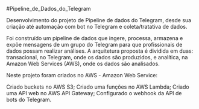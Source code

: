 #Pipeline_de_Dados_do_Telegram

Desenvolvimento do projeto de Pipeline de dados do Telegram, desde sua criação até automação com bot no Telegram e coleta/tratativa de dados.

Foi construído um pipeline de dados que ingere, processa, armazena e expõe mensagens de um grupo do Telegram para que profissionais de dados possam realizar análises. 
A arquitetura proposta é dividida em duas: transacional, no Telegram, onde os dados são produzidos, e analítica, na Amazon Web Services (AWS), onde os dados são analisados.

Neste projeto foram criados no AWS - Amazon Web Service: 

Criado buckets no AWS S3;
Criado uma funções no AWS Lambda;
Criado uma API web no AWS API Gateway;
Configurado o webhook da API de bots do Telegram.
